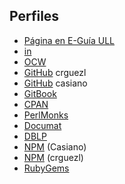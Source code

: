 ## Perfiles

* [Página en E-Guía ULL](https://e-guia.ull.es/etsii/queryprof.php?id=1041)
* [in](https://www.linkedin.com/in/casiano-rodriguez-leon-15301110/)
* [OCW](http://ocw.universia.net/es/instituciones/33/universidad-de-la-laguna/autor/3897/casiano-rodriguez-leon/)
* [GitHub](https://github.com/crguezl) crguezl
* [GitHub](https://github.com/casiano) casiano
* [GitBook](https://www.gitbook.com/@casianorodriguezleon)
* [CPAN](http://search.cpan.org/~casiano/)
* [PerlMonks](http://www.perlmonks.org/?node_id=626604)
* [Documat](https://documat.unirioja.es/servlet/autor?codigo=569950)
* [DBLP](http://dblp.org/pers/hd/r/Rodr=iacute=guez:Casiano)
* [NPM](https://www.npmjs.com/~casiano) (Casiano)
* [NPM](https://www.npmjs.com/~crguezl) (crguezl)
* [RubyGems](https://rubygems.org/profiles/casiano)
